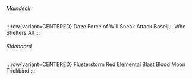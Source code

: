 ###### Maindeck

:::row{variant=CENTERED}
Daze
Force of Will
Sneak Attack
Boseiju, Who Shelters All
:::

###### Sideboard

:::row{variant=CENTERED}
Flusterstorm
Red Elemental Blast
Blood Moon
Trickbind
:::
